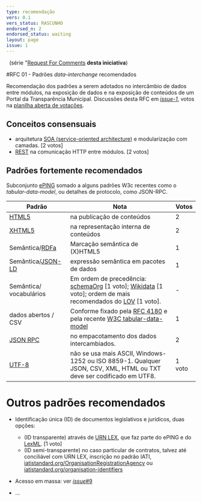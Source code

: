 ```yaml
---
type: recomendação
vers: 0.1
vers_status: RASCUNHO
endorsed_n: 2
endorsed_status: waiting
layout: page
issue: 1
---
```


&#160; (série "[Request For Comments](https://en.wikipedia.org/wiki/Request_for_Comments) **desta iniciativa**)

#RFC 01 - Padrões *data-interchange* recomendados

Recomendação dos padrões a serem adotados no intercâmbio de dados entre módulos, na exposição de dados e na exposição de conteúdos de um Portal da Transparência Municipal. 
Discussões desta RFC em [*issue-1*](https://github.com/CPT-PC/backend-portal-transparencia/issues/1), votos na [planilha aberta de votações](https://docs.google.com/spreadsheets/d/1hOSJ4OlYaha4b6c4bUE-hemDUQvEhSHESCRh7zRNZWI/edit#gid=1450924500).

## Conceitos consensuais

* arquitetura [SOA (service-oriented architecture)](https://www.wikidata.org/wiki/Q220644) e modularização com camadas. [2 votos]
* [REST](https://www.wikidata.org/wiki/Q749568) na comunicação HTTP entre módulos.  [2 votos] 

## Padrões fortemente recomendados

Subconjunto [ePING](http://eping.governoeletronico.gov.br/) somado a alguns padrões W3c recentes como o *tabular-data-model*, ou detalhes de protocolo, como JSON-RPC.

Padrão | Nota | Votos
------ | -----| -----
[HTML5](http://www.w3.org/TR/html5) | na publicação de conteúdos | 2 
[XHTML5](https://www.w3.org/TR/html5/the-xhtml-syntax.html#the-xhtml-syntax) | na representação interna de conteúdos | 2 
Semântica/[RDFa](http://www.w3.org/TR/rdfa-primer) | Marcação semântica de (X)HTML5 | 1
Semântica/[JSON-LD](https://www.json-ld.org) | expressão semântica em pacotes de dados| 1 
Semântica/ vocabulários | Em ordem de precedência: [schemaOrg](http://schema.org/)  [1 voto]; [Wikidata](https://www.wikidata.org) [1 voto];  ordem de mais recomendados do [LOV](http://lov.okfn.org/) [1 voto]. | -
dados abertos / CSV | Conforme fixado pela [RFC 4180](https://tools.ietf.org/html/rfc4180) e pela recente [W3C tabular-data-model](https://www.w3.org/TR/tabular-data-model/) | 1 
[JSON RPC](http://www.jsonrpc.org/specification) | no empacotamento dos dados intercambiados.  | 2
[UTF-8](https://en.wikipedia.org/wiki/UTF-8) | não se usa mais ASCII,  Windows-1252 ou ISO 8859-1. Qualquer JSON, CSV, XML, HTML ou TXT deve ser codificado em UTF8. | 1 voto

# Outros padrões recomendados

* Identificação única (ID) de documentos legislativos e jurídicos, duas opções:

  * (ID transparente) através de [URN LEX](https://pt.wikipedia.org/wiki/Lex_(URN)), que faz parte do ePING e do [LexML](http://projeto.lexml.gov.br/). [1 voto]
  * (ID semi-transparente) no caso particular de contratos, talvez até conciliável com URN LEX, inscrição no padrão IATI, [iatistandard.org/OrganisationRegistrationAgency](http://iatistandard.org/202/codelists/OrganisationRegistrationAgency/) ou [iatistandard.org/organisation-identifiers](http://iatistandard.org/organisation-identifiers/)
      
* Acesso em massa: ver [*issue*#9](https://github.com/CPT-PC/backend-portal-transparencia/issues/9) 
* ... 

